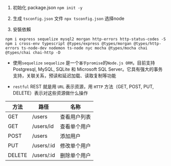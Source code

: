 1. 初始化 package.json
`npm init -y`

2. 生成 `tsconfig.json` 文件
`npx tsconfig.json` 选择node

3. 安裝依賴
```
npm i express sequelize mysql2 morgan http-errors http-status-codes -S
npm i cross-env typescript @types/express @types/morgan @types/http-errors ts-node-dev nodemon ts-node nyc mocha @types/mocha chai @types/chai chai-http -D
```

- 使用`sequelize`
`sequelize` 是一个`基于promise`的`Node.js ORM`，目前支持 Postgresql, MySQL, SQLite 和 Microsoft SQL Server。它具有强大的事务支持，关联关系，预读和延迟加载、读取复制等功能

- `restful`
REST 就是用 `URL` 表示资源，用 `HTTP` 方法（GET, POST, PUT, DELETE）表示对这些资源做什么操作

方法 | 路径 | 名称
---|---|---
GET | /users | 查看用户列表
GET  | /users/id | 查看单个用户
POST | /users | 添加用户
PUT | /users/:id | 修改单个用户
DELETE | /users/:id | 删除单个用户